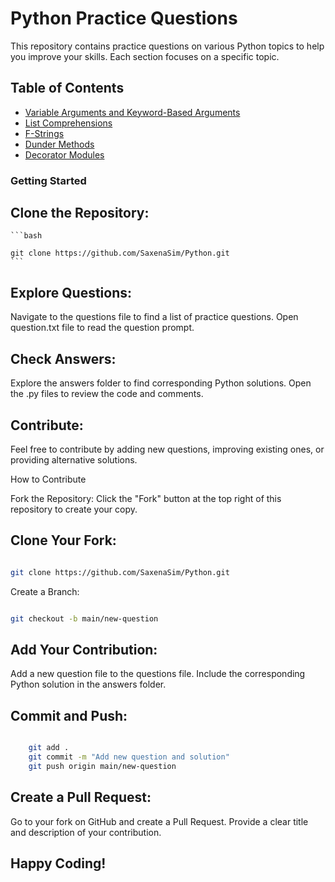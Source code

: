# Python Practice Questions

This repository contains practice questions on various Python topics to help you improve your skills. Each section focuses on a specific topic.

## Table of Contents

- [Variable Arguments and Keyword-Based Arguments](#variable-arguments-and-keyword-based-arguments)
- [List Comprehensions](#list-comprehensions)
- [F-Strings](#f-strings)
- [Dunder Methods](#dunder-methods)
- [Decorator Modules](#decorator-modules)


### Getting Started

## Clone the Repository:
    ```bash

    git clone https://github.com/SaxenaSim/Python.git
    ```

## Explore Questions:
Navigate to the questions file to find a list of practice questions.
Open question.txt file to read the question prompt.

## Check Answers:
Explore the answers folder to find corresponding Python solutions.
Open the .py files to review the code and comments.

## Contribute:
Feel free to contribute by adding new questions, improving existing ones, or providing alternative solutions.

How to Contribute

Fork the Repository:
Click the "Fork" button at the top right of this repository to create your copy.

## Clone Your Fork:


```bash

git clone https://github.com/SaxenaSim/Python.git
```
Create a Branch:

```bash

git checkout -b main/new-question
```
## Add Your Contribution:

Add a new question file to the questions file.
Include the corresponding Python solution in the answers folder.

## Commit and Push:

```bash

    git add .
    git commit -m "Add new question and solution"
    git push origin main/new-question
```
## Create a Pull Request:
Go to your fork on GitHub and create a Pull Request.
Provide a clear title and description of your contribution.

## Happy Coding!


